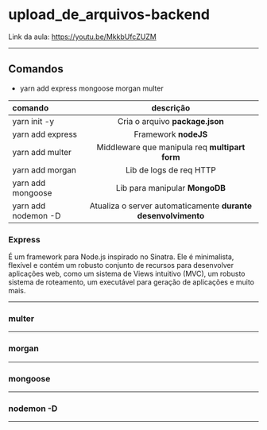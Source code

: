 # upload_de_arquivos-backend

Link da aula: https://youtu.be/MkkbUfcZUZM

---

## Comandos

* yarn add express mongoose morgan multer 

comando                | descrição
:----------------------|:-------------------------------------------------------------:
yarn init -y           | Cria o arquivo **package.json**
yarn add express       | Framework **nodeJS**
yarn add multer        | Middleware que manipula req **multipart form**
yarn add morgan        | Lib de logs de req HTTP
yarn add mongoose      | Lib para manipular **MongoDB**
yarn add nodemon -D    | Atualiza o server automaticamente **durante desenvolvimento**


### Express
É um framework para Node.js inspirado no Sinatra. Ele é minimalista, flexível e contém um robusto conjunto de recursos para desenvolver aplicações web, como um sistema de Views intuitivo (MVC), um robusto sistema de roteamento, um executável para geração de aplicações e muito mais.

---
### multer

---
### morgan

---
### mongoose

---
### nodemon -D

---